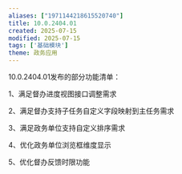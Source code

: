 ```yaml
---
aliases: ["1971144218615520740"]
title: 10.0.2404.01
created: 2025-07-15
modified: 2025-07-15
tags: ['基础模块']
theme: 政务应用
---
```


10.0.2404.01发布的部分功能清单：

1、满足督办进度视图接口调整需求

2、满足督办支持子任务自定义字段映射到主任务需求

3、满足政务单位支持自定义排序需求

4、优化政务单位浏览框维度显示

5、优化督办反馈时限功能